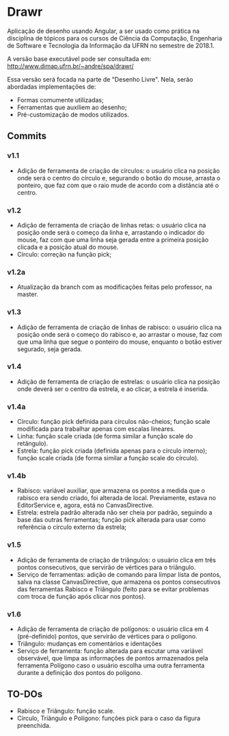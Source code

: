 # Drawr

Aplicação de desenho usando Angular, a ser usado como prática na disciplina de tópicos para os cursos de Ciência da Computação, Engenharia de Software e Tecnologia da Informação da UFRN no semestre de 2018.1.

A versão base executável pode ser consultada em:
http://www.dimap.ufrn.br/~andre/spa/drawr/

Essa versão será focada na parte de "Desenho Livre". Nela, serão abordadas implementações de:
- Formas comumente utilizadas;
- Ferramentas que auxiliem ao desenho;
- Pré-customização de modos utilizados.

## Commits
### v1.1
- Adição de ferramenta de criação de círculos: o usuário clica na posição onde será o centro do círculo e, segurando o botão do mouse, arrasta o ponteiro, que faz com que o raio mude de acordo com a distância até o centro.

### v1.2
- Adição de ferramenta de criação de linhas retas: o usuário clica na posição onde será o começo da linha e, arrastando o indicador do mouse, faz com que uma linha seja gerada entre a primeira posição clicada e a posição atual do mouse.
- Círculo: correção na função pick;

### v1.2a
- Atualização da branch com as modificações feitas pelo professor, na master.

### v1.3
- Adição de ferramenta de criação de linhas de rabisco: o usuário clica na posição onde será o começo do rabisco e, ao arrastar o mouse, faz com que uma linha que segue o ponteiro do mouse, enquanto o botão estiver segurado, seja gerada.

### v1.4
- Adição de ferramenta de criação de estrelas: o usuário clica na posição onde deverá ser o centro da estrela, e ao clicar, a estrela é inserida.

### v1.4a
- Círculo: função pick definida para círculos não-cheios; função scale modificada para trabalhar apenas com escalas lineares.
- Linha: função scale criada (de forma similar a função scale do retângulo).
- Estrela: função pick criada (definida apenas para o círculo interno); função scale criada (de forma similar a função scale do círculo).

### v1.4b
- Rabisco: variável auxiliar, que armazena os pontos a medida que o rabisco era sendo criado, foi alterada de local. Previamente, estava no EditorService e, agora, está no CanvasDirective.
- Estrela: estrela padrão alterada não ser cheia por padrão, seguindo a base das outras ferramentas; função pick alterada para usar como referência o círculo externo da estrela;

### v1.5
- Adição de ferramenta de criação de triângulos: o usuário clica em três pontos consecutivos, que servirão de vértices para o triângulo.
- Serviço de ferramentas: adição de comando para limpar lista de pontos, salva na classe CanvasDirective, que armazena os pontos consecutivos das ferramentas Rabisco e Triângulo (feito para se evitar problemas com troca de função após clicar nos pontos). 

### v1.6
- Adição de ferramenta de criação de polígonos: o usuário clica em 4 (pré-definido) pontos, que servirão de vértices para o polígono.
- Triângulo: mudanças em comentários e identações
- Serviço de ferramenta: função alterada para escutar uma variável observável, que limpa as informações de pontos armazenados pela ferramenta Polígono caso o usuário escolha uma outra ferramenta durante a definição dos pontos do polígono.

## TO-DOs
- Rabisco e Triângulo: função scale.
- Círculo, Triângulo e Polígono: funções pick para o caso da figura preenchida.